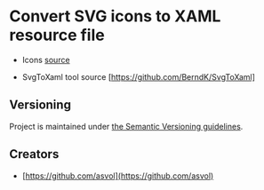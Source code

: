 # Convert SVG icons to XAML resource file

 - Icons [source](https://materialdesignicons.com/)

 - SvgToXaml tool source [https://github.com/BerndK/SvgToXaml]


## Versioning

Project is maintained under [the Semantic Versioning guidelines](http://semver.org/).

## Creators

 - [https://github.com/asvol](https://github.com/asvol)
